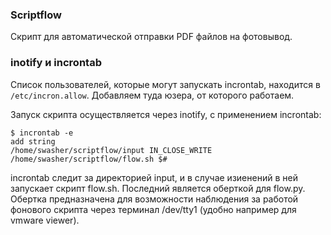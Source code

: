 ### Scriptflow

Скрипт для автоматической отправки PDF файлов на фотовывод.

### inotify и incrontab

Список пользователей, которые могут запускать incrontab, находится в `/etc/incron.allow`. Добавляем туда юзера, 
от которого работаем.

Запуск скрипта осуществляется через inotify, с применением incrontab:

    $ incrontab -e
    add string
    /home/swasher/scriptflow/input IN_CLOSE_WRITE /home/swasher/scriptflow/flow.sh $#   
    
incrontab следит за директорией input, и в случае изиенений в ней запускает скрипт flow.sh.
Последний является оберткой для flow.py. Обертка предназначена для возможности наблюдения за работой
фонового скрипта через терминал /dev/tty1 (удобно например для vmware viewer).



    
    